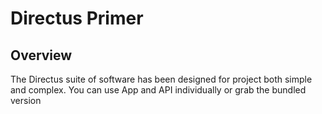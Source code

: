# Directus Primer

## Overview

The Directus suite of software has been designed for project both simple and complex. You can use App and API individually or grab the bundled version

